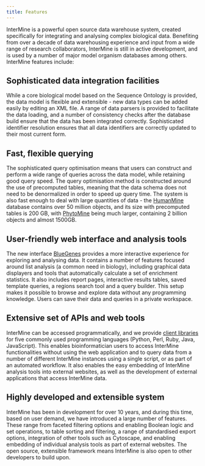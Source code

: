 ```yaml
---
title: Features
---
```


InterMine is a powerful open source data warehouse system, created specifically for integrating and analysing complex biological data. Benefiting from over a decade of data warehousing experience and input from a wide range of research collaborators, InterMine is still in active development, and is used by a number of major model organism databases among others. InterMine features include:

## Sophisticated data integration facilities

While a core biological model based on the Sequence Ontology is provided, the data model is flexible and extensible - new data types can be added easily by editing an XML file. A range of data parsers is provided to facilitate the data loading, and a number of consistency checks after the database build ensure that the data has been integrated correctly. Sophisticated identifier resolution ensures that all data identifiers are correctly updated to their most current form.

## Fast, flexible querying

The sophisticated query optimisation means that users can construct and perform a wide range of queries across the data model, while retaining good query speed. The query optimisation method is constructed around the use of precomputed tables, meaning that the data schema does not need to be denormalized in order to speed up query time. The system is also fast enough to deal with large quantities of data - the [HumanMine](https://www.humanmine.org/) database contains over 50 million objects, and its size with precomputed tables is 200 GB, with [PhytoMine](https://phytozome.jgi.doe.gov/phytomine) being much larger, containing 2 billion objects and almost 1500GB.

## User-friendly web interface and analysis tools

The new interface [BlueGenes](http://intermine.org/intermine-user-docs/getting-started#homepage) provides a more interactive experience for exploring and analysing data.
It contains a number of features focused around list analysis \(a common need in biology\), including graphical data displayers and tools that automatically calculate a set of enrichment statistics. It also includes report pages, interactive results tables, saved template queries, a regions search tool and a query builder. This setup makes it possible to browse and explore data without any programming knowledge. Users can save their data and queries in a private workspace.

## Extensive set of APIs and web tools

InterMine can be accessed programmatically, and we provide [client libraries](../web-services/index#api-and-client-libraries) for five commonly used programming languages \(Python, Perl, Ruby, Java, JavaScript\). This enables bioinformatician users to access InterMine functionalities without using the web application and to query data from a number of different InterMine instances using a single script, or as part of an automated workflow. It also enables the easy embedding of InterMine analysis tools into external websites, as well as the development of external applications that access InterMine data.

## Highly developed and extensible system

InterMine has been in development for over 10 years, and during this time, based on user demand, we have introduced a large number of features. These range from faceted filtering options and enabling Boolean logic and set operations, to table sorting and filtering, a range of standardised export options, integration of other tools such as Cytoscape, and enabling embedding of individual analysis tools as part of external websites. The open source, extensible framework means InterMine is also open to other developers to build upon.
